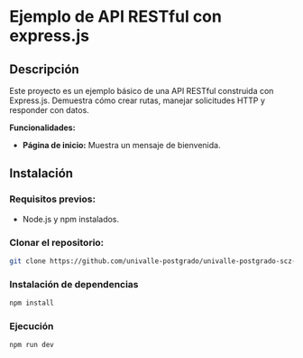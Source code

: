 # Ejemplo de API RESTful con express.js

## Descripción

Este proyecto es un ejemplo básico de una API RESTful construida con Express.js. Demuestra cómo crear rutas, manejar solicitudes HTTP y responder con datos.

**Funcionalidades:**

* **Página de inicio:** Muestra un mensaje de bienvenida.

## Instalación

### Requisitos previos:
* Node.js y npm instalados.

### Clonar el repositorio:
```bash
git clone https://github.com/univalle-postgrado/univalle-postgrado-scz-ejemplo01(https://github.com/univalle-postgrado/univalle-postgrado-scz-ejemplo01)
```

### Instalación de dependencias
```bash
npm install
```

### Ejecución
```bash
npm run dev
```
